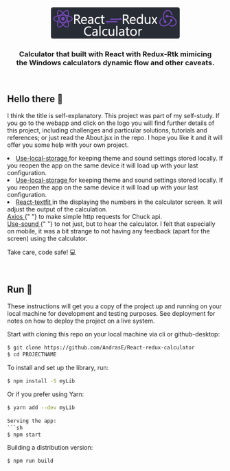 <br>
<p align="center">
  <a href="https://crud-auth.netlify.app/" target="_blank" rel="noopener noreferrer">
  <img src="https://github.com/AndrasE/raw-readme/blob/main/calculator.png?raw=true" width="300">
  </a>
</p>
<h3 align="center">
  Calculator that built with React with Redux-Rtk mimicing
  <br>
  the Windows calculators dynamic flow and other caveats.
</h3>

<br>

## Hello there 👋

I think the title is self-explanatory. 
This project was part of my self-study. If you go to the webapp and click on the logo you will find further details of this project, including challenges and particular solutions, tutorials and references; or just read the About.jsx in the repo. I hope you like it and it will offer you some help with your own project. 

<li><a
href="https://www.npmjs.com/package/use-local-storage"
target="_blank"
rel="noopener noreferrer"
>Use-local-storage
</a>
for keeping theme and sound settings stored locally. If you reopen the
app on the same device it will load up with your last configuration. </li>
<li><a
href="https://www.npmjs.com/package/use-local-storage"
target="_blank"
rel="noopener noreferrer"
>Use-local-storage
</a>
for keeping theme and sound settings stored locally. If you reopen the
app on the same device it will load up with your last configuration. </li>
<li><a
href="https://www.npmjs.com/package/react-textfit"
target="_blank"
rel="noopener noreferrer"
>React-textfit
</a>
in the displaying the numbers in the calculator screen. It will adjust
the output of the calculation. </li>
        <a
          href="https://www.npmjs.com/package/axios"
          target="_blank"
          rel="noopener noreferrer"
        >
          Axios
        </a>{" "}
        to make simple http requests for Chuck api. <br />
        <a
          href="https://www.joshwcomeau.com/react/announcing-use-sound-react-hook/"
          target="_blank"
          rel="noopener noreferrer"
        >
          Use-sound
        </a>{" "}
        to not just, but to hear the calculator. I felt that especially on
        mobile, it was a bit strange to not having any feedback (apart for the
        screen) using the calculator. <br />
      </p>


Take care, code safe! 💻

<br>

## Run 🚀
These instructions will get you a copy of the project up and running on your local machine for development and testing purposes. See deployment for notes on how to deploy the project on a live system.

Start with cloning this repo on your local machine via cli or github-desktop:

```sh
$ git clone https://github.com/AndrasE/React-redux-calculator
$ cd PROJECTNAME
```
To install and set up the library, run:
```sh
$ npm install -S myLib 
```

Or if you prefer using Yarn:
```sh
$ yarn add --dev myLib
```

```
Serving the app:
```sh
$ npm start
```

Building a distribution version:
```sh
$ npm run build
```

